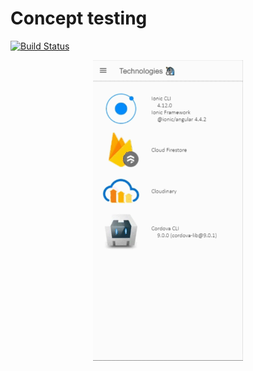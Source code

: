 # Concept testing

[![Build Status](https://travis-ci.org/drqwerty/concept-testing.svg?branch=master)](https://travis-ci.org/drqwerty/concept-testing)

<p align="center">
    <img width="240" src="docs/demo/sidemenu-demo.gif">
</p>

